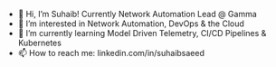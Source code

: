 - 👋 Hi, I’m Suhaib! Currently Network Automation Lead @ Gamma
- 👀 I’m interested in Network Automation, DevOps & the Cloud
- 🌱 I’m currently learning Model Driven Telemetry, CI/CD Pipelines & Kubernetes
- 📫 How to reach me: linkedin.com/in/suhaibsaeed

<!---
suhaibasaeed/suhaibasaeed is a ✨ special ✨ repository because its `README.md` (this file) appears on your GitHub profile.
You can click the Preview link to take a look at your changes.
--->
